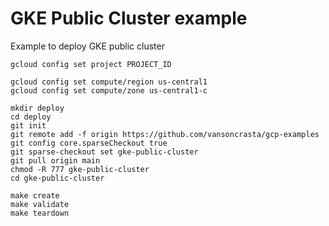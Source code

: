 # GKE Public Cluster example
Example to deploy GKE public cluster

```
gcloud config set project PROJECT_ID

gcloud config set compute/region us-central1
gcloud config set compute/zone us-central1-c

```

```
mkdir deploy
cd deploy
git init
git remote add -f origin https://github.com/vansoncrasta/gcp-examples
git config core.sparseCheckout true
git sparse-checkout set gke-public-cluster
git pull origin main
chmod -R 777 gke-public-cluster
cd gke-public-cluster
```

```
make create
make validate
make teardown
```
